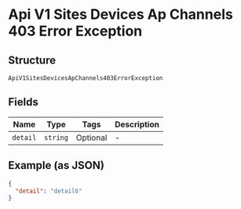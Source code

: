 
# Api V1 Sites Devices Ap Channels 403 Error Exception

## Structure

`ApiV1SitesDevicesApChannels403ErrorException`

## Fields

| Name | Type | Tags | Description |
|  --- | --- | --- | --- |
| `detail` | `string` | Optional | - |

## Example (as JSON)

```json
{
  "detail": "detail6"
}
```


